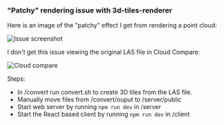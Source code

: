 ### "Patchy" rendering issue with 3d-tiles-renderer

Here is an image of the "patchy" effect I get from rendering a point cloud:

![Issue screenshot](issue-img/issue1.png)

I don't get this issue viewing the original LAS file in Cloud Compare:

![Cloud compare](issue-img/cloud-compare.png)

Steps:

- In /convert run convert.sh to create 3D tiles from the LAS file.
- Manually move files from /convert/ouput to /server/public
- Start web server by running `npm run dev` in /server
- Start the React based client by running `npm run dev` in /client
